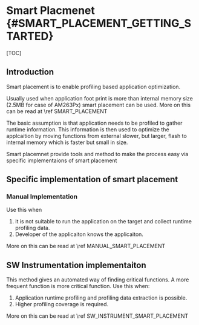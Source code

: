# Smart Placmenet {#SMART_PLACEMENT_GETTING_STARTED}
[TOC]
## Introduction

Smart placement is to enable profiling based application optimization.

Usually used when application foot print is more than  internal memory size (2.5MB for case of AM263Px) smart placement can be used. More on this can be read at \ref SMART_PLACEMENT

The basic assumption is that application needs to be profiled to gather runtime information. This information is then used to optimize the applcaition by moving functions from external slower, but larger, flash to internal memory which is faster but small in size.

Smart placemnet provide tools and method to make the process easy via specific implementaions of smart placement

## Specific implementation of smart placement

### Manual Implementation

Use this when
1. it is not suitable to run the application on the target and collect runtime profiling data.
2. Developer of the applicaiton knows the applicaiton.

More on this can be read at \ref MANUAL_SMART_PLACEMENT

## SW Instrumentation implementaiton

This method gives an automated way of finding critical functions. A more frequent function is more critical function. Use this when:
1. Application runtime profiling and profiling data extraction is possible.
2. Higher profiling coverage is required.

More on this can be read at \ref SW_INSTRUMENT_SMART_PLACEMENT